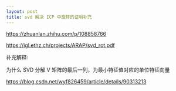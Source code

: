 ```yaml
---
layout: post
title: svd 解决 ICP 中旋转的证明补充
---
```


https://zhuanlan.zhihu.com/p/108858766

https://igl.ethz.ch/projects/ARAP/svd_rot.pdf

补充解释:

为什么 SVD 分解 V 矩阵的最后一列，为最小特征值对应的单位特征向量

https://blog.csdn.net/wyf826459/article/details/90313213
